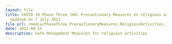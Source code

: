 ```yaml
---
layout: file
title: COVID 19 Phase Three (HA) Precautionary Measures on religious activities
  updated on 7 July 2021
file_url: /media/PhaseThree_PrecautionaryMeasures_ReligiousActivities_7July2021(final).pdf
date: 2022-08-15
description: Safe Management Measures for religious activities
---
```


